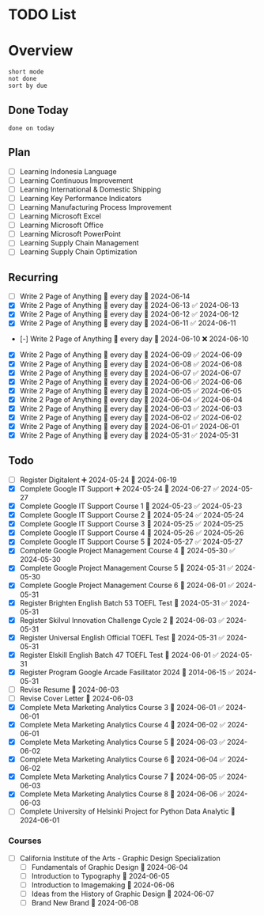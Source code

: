 # TODO List

# Overview
```tasks
short mode
not done
sort by due
```
## Done Today
```tasks
done on today
```
## Plan
- [ ] Learning Indonesia Language
- [ ] Learning Continuous Improvement
- [ ] Learning International & Domestic Shipping
- [ ] Learning Key Performance Indicators
- [ ] Learning Manufacturing Process Improvement
- [ ] Learning Microsoft Excel
- [ ] Learning Microsoft Office
- [ ] Learning Microsoft PowerPoint
- [ ] Learning Supply Chain Management
- [ ] Learning Supply Chain Optimization

## Recurring
- [ ] Write 2 Page of Anything 🔁 every day 🛫 2024-06-14
- [x] Write 2 Page of Anything 🔁 every day 🛫 2024-06-13 ✅ 2024-06-13
- [x] Write 2 Page of Anything 🔁 every day 🛫 2024-06-12 ✅ 2024-06-12
- [x] Write 2 Page of Anything 🔁 every day 🛫 2024-06-11 ✅ 2024-06-11
- [-] Write 2 Page of Anything 🔁 every day 🛫 2024-06-10 ❌ 2024-06-10
- [x] Write 2 Page of Anything 🔁 every day 🛫 2024-06-09 ✅ 2024-06-09
- [x] Write 2 Page of Anything 🔁 every day 🛫 2024-06-08 ✅ 2024-06-08
- [x] Write 2 Page of Anything 🔁 every day 🛫 2024-06-07 ✅ 2024-06-07
- [x] Write 2 Page of Anything 🔁 every day 🛫 2024-06-06 ✅ 2024-06-06
- [x] Write 2 Page of Anything 🔁 every day 🛫 2024-06-05 ✅ 2024-06-05
- [x] Write 2 Page of Anything 🔁 every day 🛫 2024-06-04 ✅ 2024-06-04
- [x] Write 2 Page of Anything 🔁 every day 🛫 2024-06-03 ✅ 2024-06-03
- [x] Write 2 Page of Anything 🔁 every day 🛫 2024-06-02 ✅ 2024-06-02
- [x] Write 2 Page of Anything 🔁 every day 🛫 2024-06-01 ✅ 2024-06-01
- [x] Write 2 Page of Anything 🔁 every day 🛫 2024-05-31 ✅ 2024-05-31
## Todo
- [ ] Register Digitalent ➕ 2024-05-24 📅 2024-06-19
- [x] Complete Google IT Support ➕ 2024-05-24 📅 2024-06-27 ✅ 2024-05-27
- [x] Complete Google IT Support Course 1 📅 2024-05-23 ✅ 2024-05-23
- [x] Complete Google IT Support Course 2 📅 2024-05-24 ✅ 2024-05-24
- [x] Complete Google IT Support Course 3 📅 2024-05-25 ✅ 2024-05-25
- [x] Complete Google IT Support Course 4 📅 2024-05-26 ✅ 2024-05-26
- [x] Complete Google IT Support Course 5 📅 2024-05-27 ✅ 2024-05-27
- [x] Complete Google Project Management Course 4 📅 2024-05-30 ✅ 2024-05-30
- [x] Complete Google Project Management Course 5 📅 2024-05-31 ✅ 2024-05-30
- [x] Complete Google Project Management Course 6 📅 2024-06-01 ✅ 2024-05-31
- [x] Register Brighten English Batch 53 TOEFL Test 📅 2024-05-31 ✅ 2024-05-31
- [x] Register Skilvul Innovation Challenge Cycle 2 📅 2024-06-03 ✅ 2024-05-31
- [x] Register Universal English Official TOEFL Test 📅 2024-05-31 ✅ 2024-05-31
- [x] Register Elskill English Batch 47 TOEFL Test 📅 2024-06-01 ✅ 2024-05-31
- [x] Register Program Google Arcade Fasilitator 2024 📅 2014-06-15 ✅ 2024-05-31
- [ ] Revise Resume 📅 2024-06-03
- [ ] Revise Cover Letter 📅 2024-06-03
- [x] Complete Meta Marketing Analytics Course 3 📅 2024-06-01 ✅ 2024-06-01
- [x] Complete Meta Marketing Analytics Course 4 📅 2024-06-02 ✅ 2024-06-01
- [x] Complete Meta Marketing Analytics Course 5 📅 2024-06-03 ✅ 2024-06-02
- [x] Complete Meta Marketing Analytics Course 6 📅 2024-06-04 ✅ 2024-06-02
- [x] Complete Meta Marketing Analytics Course 7 📅 2024-06-05 ✅ 2024-06-03
- [x] Complete Meta Marketing Analytics Course 8 📅 2024-06-06 ✅ 2024-06-03
- [ ] Complete University of Helsinki Project for Python Data Analytic 📅 2024-06-01

### Courses
 - [ ] California Institute of the Arts - Graphic Design Specialization
	 - [ ] Fundamentals of Graphic Design 📅 2024-06-04
	 - [ ] Introduction to Typography 📅 2024-06-05
	 - [ ] Introduction to Imagemaking 📅 2024-06-06
	 - [ ] Ideas from the History of Graphic Design 📅 2024-06-07 
	 - [ ] Brand New Brand 📅 2024-06-08 